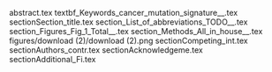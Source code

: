 abstract.tex
textbf_Keywords_cancer_mutation_signature__.tex
sectionSection_title.tex
section_List_of_abbreviations_TODO__.tex
section_Figures_Fig_1_Total__.tex
section_Methods_All_in_house__.tex
figures/download (2)/download (2).png
sectionCompeting_int.tex
sectionAuthors_contr.tex
sectionAcknowledgeme.tex
sectionAdditional_Fi.tex
